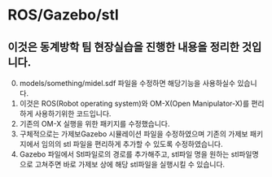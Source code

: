 # ROS/Gazebo/stl
## 이것은 동계방학 팀 현장실습을 진행한 내용을 정리한 것입니다. 

0. models/something/midel.sdf 파일을 수정하면 해당기능을 사용하실수 있습니다.
1. 이것은 ROS(Robot operating system)와 OM-X(Open Manipulator-X)를 편리하게 사용하기위한 코드입니다.
2. 기존의 OM-X 실행을 위한 패키지를 수정했습니다.
3. 구체적으로는 가제보Gazebo 시뮬레이션 파일을 수정하였으며 기존의 가제보 패키지에서 임의의 stl 파일을 편리하게 추가할 수 있도록 수정하였습니다.
4. Gazebo 파일에서 Stl파일로의 경로를 추가해주고, stl파일 명을 원하는 stl파일명으로 고쳐주면 바로 가제보 상에 해당 stl파일을 실행시킬 수 있습니다.

